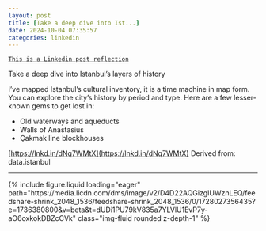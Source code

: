 ```yaml
---
layout: post
title: [Take a deep dive into Ist...]
date: 2024-10-04 07:35:57
categories: linkedin
---
```


[`This is a Linkedin post reflection`](https://www.linkedin.com/feed/update/urn:li:activity:7247872058146050048)

Take a deep dive into Istanbul’s layers of history

I’ve mapped Istanbul’s cultural inventory, it is a time machine in map form. You can explore the city’s history by period and type. Here are a few lesser-known gems to get lost in:

- Old waterways and aqueducts
- Walls of Anastasius
- Çakmak line blockhouses

[https://lnkd.in/dNq7WMtX](https://lnkd.in/dNq7WMtX)
Derived from: data.istanbul

<hr>
<div class="row mt-3">

<div class="col-sm mt-3 mt-md-0">{% include figure.liquid loading="eager" path="https://media.licdn.com/dms/image/v2/D4D22AQGizgIUWznLEQ/feedshare-shrink_2048_1536/feedshare-shrink_2048_1536/0/1728027356435?e=1736380800&v=beta&t=dUDi1PU79kV835a7YLVlU1EvP7y-aO6oxkokDBZcCVk" class="img-fluid rounded z-depth-1" %}</div>

</div>

